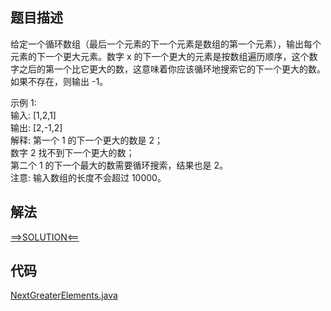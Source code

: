 ## 题目描述

给定一个循环数组（最后一个元素的下一个元素是数组的第一个元素），输出每个元素的下一个更大元素。数字 x 的下一个更大的元素是按数组遍历顺序，这个数字之后的第一个比它更大的数，这意味着你应该循环地搜索它的下一个更大的数。如果不存在，则输出
-1。

示例 1:
<br>输入: [1,2,1]
<br>输出: [2,-1,2]
<br>解释: 第一个 1 的下一个更大的数是 2；
<br>数字 2 找不到下一个更大的数；
<br>第二个 1 的下一个最大的数需要循环搜索，结果也是 2。
<br>注意: 输入数组的长度不会超过 10000。

## 解法

[==>SOLUTION<==](https://leetcode-cn.com/problems/next-greater-element-ii/solution/xia-yi-ge-geng-da-yuan-su-ii-by-leetcode-bwam/)

## 代码

[NextGreaterElements.java](https://github.com/Marshal7cc/leetcode-java/blob/master/src/stack/NextGreaterElements.java)

